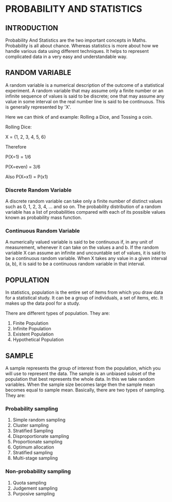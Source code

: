 # PROBABILITY AND STATISTICS

## INTRODUCTION

Probability And Statistics are the two important concepts in Maths. Probability is all about chance. Whereas statistics is more about how we handle various data using different techniques. It helps to represent complicated data in a very easy and understandable way.

## RANDOM VARIABLE

A random variable is a numerical description of the outcome of a statistical experiment. A random variable that may assume only a finite number or an infinite sequence of values is said to be discrete; one that may assume any value in some interval on the real number line is said to be continuous.
This is generally represented by 'X'.

Here we can think of and example: Rolling a Dice, and Tossing a coin.

Rolling Dice:

X = {1, 2, 3, 4, 5, 6}

Therefore 

P(X=1) = 1/6

P(X=even) = 3/6

Also P(X=x1) = P(x1)

### Discrete Random Variable

A discrete random variable can take only a finite number of distinct values such as 0, 1, 2, 3, 4, … and so on. The probability distribution of a random variable has a list of probabilities compared with each of its possible values known as probability mass function.

### Continuous Random Variable

A numerically valued variable is said to be continuous if, in any unit of measurement, whenever it can take on the values a and b. If the random variable X can assume an infinite and uncountable set of values, it is said to be a continuous random variable. When X takes any value in a given interval (a, b), it is said to be a continuous random variable in that interval.


## POPULATION

In statistics, population is the entire set of items from which you draw data for a statistical study. It can be a group of individuals, a set of items, etc. It makes up the data pool for a study.

There are different types of population. They are:
1. Finite Population
2. Infinite Population
3. Existent Population
4. Hypothetical Population

## SAMPLE

A sample represents the group of interest from the population, which you will use to represent the data. The sample is an unbiased subset of the population that best represents the whole data.
In this we take random variables.
When the sample size becomes large then the sample mean becomes equal to sample mean.
Basically, there are two types of sampling. They are:

### Probability sampling
1. Simple random sampling 
2. Cluster sampling 
3. Stratified Sampling 
4. Disproportionate sampling 
5. Proportionate sampling 
6. Optimum allocation 
7. Stratified sampling 
8. Multi-stage sampling

### Non-probability sampling
1. Quota sampling
2. Judgement sampling
3. Purposive sampling

